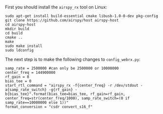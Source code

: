 First you should install the `airspy_rx` tool on Linux:

    sudo apt-get install build-essential cmake libusb-1.0-0-dev pkg-config
    git clone https://github.com/airspy/host airspy-host
    cd airspy-host
    mkdir build
    cd build
    cmake ..
    make
    sudo make install
    sudo ldconfig

The next step is to make the following changes to `config_webrx.py`:

    samp_rate = 2500000 #can only be 2500000 or 10000000
    center_freq = 144900000
    rf_gain = 8
    bias_tee = 0
    start_rtl_command = "airspy_rx -f{center_freq} -r /dev/stdout -a{samp_rate_switch} -g{rf_gain} -b{bias_tee}".format(bias_tee=bias_tee, rf_gain=rf_gain, center_freq=str(center_freq/1000), samp_rate_switch=(0 if samp_rate==10000000 else 1))"
    format_conversion = "csdr convert_s16_f"